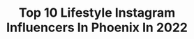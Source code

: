 ---
title: Top 10 Lifestyle Instagram Influencers In Phoenix In 2022
description: >-
  Find top lifestyle Instagram influencers in Phoenix in 2022. Most popular hashtags: #liketkit #model #fitness.
platform: Instagram
hits: 79
text_top: Identify the best Instagram influencers on inBeat.
text_bottom: Our platform has 79 Instagram influencers like this in Phoenix, United States for you to contact.
profiles:
  - username: "whatlolalikes"
    fullname: >-
      LOLA
    bio: >-
      Wife to @thevacationjj & Girl Mama to Vivienne + Alice Phoenix Lifestyle Blogger 📍 Phoenix, AZ
    location: "United States"
    followers: 334902
    engagement: 366
    commentsToLikes: 0.019508
    id: ck0ub2zoydosb0i19d3bit2nk
    verified: false
    hashtags: "#candychallenge, #babyboss, #restaurantstrong, #getyourlulon"
  - username: "ohprettydaze"
    fullname: >-
      Diana Wakefield
    bio: >-
      ☼ phoenix, az ⋒ lifestyle + dog mom vibes ⟡ ohprettydaze@gmail.com ⇣ SHOP COMING SOON
    location: "United States"
    followers: 17423
    engagement: 374
    commentsToLikes: 0.199051
    id: ck5c1qlxevq550i11kr4er521
    verified: false
    hashtags: "#clifbarcrew, #supportlocalartists, #brooklinen, #mybrooklinenstyle"
  - username: "leah.dryer"
    fullname: >-
      Leah Dryer  ♥
    bio: >-
      ✨ Fashion + Lifestyle blogger 🌵 Phoenix AZ 💍/ 📷 @tyler_sayre_photography ↓ SHOP my feed ↓
    location: "United States"
    followers: 18298
    engagement: 193
    commentsToLikes: 0.249417
    id: ck8t8gep3kdkl0j78e33bx58l
    verified: false
    hashtags: "#liketkit, #ltkunder50, #rdbabe, #arizonablogger"
  - username: "foxsportsaz"
    fullname: >-
      FOX Sports Arizona
    bio: >-
      The official Instagram of FOX Sports Arizona. Home to #Dbacks, #Suns, #Yotes, #AZCardinals, #Mercury, #Rattlers and AIA.
    location: "United States"
    followers: 39974
    engagement: 82
    commentsToLikes: 0.027453
    id: ck6uftpttz2pt0j71qqlnykif
    verified: true
    hashtags: "#rjperfectday, #yourneighborneedsyou, #sunsdayclassics"
  - username: "curtbangz"
    fullname: >-
      Curtis Okafor
    bio: >-
      Travel, Model ,Fashion, Lifestyle🏀 Kansas City ➡️ Phoenix 🌵 🇳🇬 🇬🇾 NV: @tngmodels
    location: "United States"
    followers: 6225
    engagement: 715
    commentsToLikes: 0.046474
    id: ck8t0a2asrcom0j78ep2b646u
    verified: false
    hashtags: "#tulum, #phoenix, #darkskinmen, #malemodel"
  - username: "ashleychannelle"
    fullname: >-
      Ashley Cutright
    bio: >-
      Proverbs 4:23 Miss Maricopa County USA UArk Alumni
    location: "United States"
    followers: 5830
    engagement: 735
    commentsToLikes: 0.068670
    id: ckapbtcvy19za0i78zaoehv1f
    verified: false
    hashtags: "#fashionblogger, #vitacoco, #freshface, #novababe"
  - username: "idoitforthecostumes"
    fullname: >-
      Roller Boogie
    bio: >-
      i really do it for the lols🤡 emcee⭐️circus girl⭐️sfxmua🎪nyc roller skating is kinda my jam🌐 spreading❤️ @vandal_love
    location: "United States"
    followers: 4484
    engagement: 1041
    commentsToLikes: 0.163786
    id: ck5bx1s3omuh80i11z3b3rohn
    verified: false
    hashtags: "#keepdreaming, #circuslife, #quaranteam, #inthistogether"
  - username: "laufitofficial1"
    fullname: >-
      ✨ Ｌａｕｒａ  Ｒｏｂｅｒｔｓ  ✨
    bio: >-
      📍 #MIAMI 🇺🇸⁣ @fitplan_lifestyle ⁣ @megafitmeals⁣ @paragonwaisttaper “LAUFIT”⁣ @coquetaswimwear “LAUFIT” 🦁 @phoenix_cooncat LINKS 👇🏻
    location: "United States"
    followers: 286043
    engagement: 203
    commentsToLikes: 0.010465
    id: ck5hemsq6tq450i11gwkcf7ub
    verified: false
    hashtags: "#miami, #of, #fitness, #vote2020"
  - username: "tiffany_holmes"
    fullname: >-
      Tiffany H.
    bio: >-
      mama of 2 | air force family | CA lifestyle • home-styling • motherhood If you enjoy beige, you’re in the right place.
    location: "United States"
    followers: 11420
    engagement: 973
    commentsToLikes: 0.190521
    id: ck9wezxjvmnb80j78wbxtdcd4
    verified: false
    hashtags: "#stayhomewithltk, #sponsored, #protectthepap, #papsmear"
  - username: "stylesrevealed"
    fullname: >-
      SUSAN
    bio: >-
      Affordable Fashion| Lifestyle| Boy 💙💙 Mom Let’s Collab 💌susan@stylesrevealed.com AZ Life 🌵 Love Target 🎯 & SALES🙌🏼 📍#Phoenix, AZ 🌵 Outfit Details ⬇️
    location: "United States"
    followers: 35565
    engagement: 199
    commentsToLikes: 0.064683
    id: ck5c23bwtwguc0i111agtwl57
    verified: false
    hashtags: "#osmosocialclub, #liketkit, #myfabkids, #kingofchristmas"
---